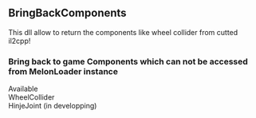 ## BringBackComponents
This dll allow to return the components like wheel collider from cutted il2cpp!
### Bring back to game Components which can not be accessed from MelonLoader instance
Available<br />
WheelCollider<br />
HinjeJoint (in developping)<br />
